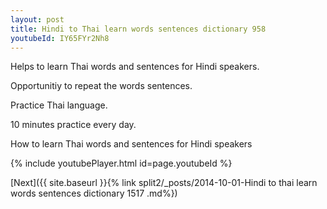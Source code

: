 ```yaml
---
layout: post
title: Hindi to Thai learn words sentences dictionary 958 
youtubeId: IY65FYr2Nh8
---
```

 
 
Helps to learn Thai words and sentences for Hindi speakers.

Opportunitiy to repeat the words sentences. 

Practice Thai language. 
 
10 minutes practice every day. 
 
How to learn Thai words and sentences for Hindi speakers 
 
{% include youtubePlayer.html id=page.youtubeId %}
 
 
[Next]({{ site.baseurl }}{% link  split2/_posts/2014-10-01-Hindi to thai learn words sentences dictionary 1517 .md%})
 
